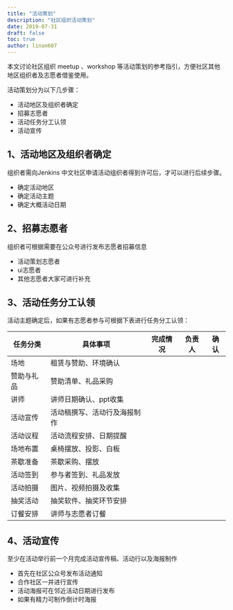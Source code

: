 ```yaml
---
title: "活动策划"
description: "社区组织活动策划"
date: 2019-07-31
draft: false
toc: true
author: linan607
---
```


本文讨论社区组织 meetup 、workshop 等活动策划的参考指引，方便社区其他地区组织者及志愿者借鉴使用。

活动策划分为以下几步骤：
- 活动地区及组织者确定
- 招募志愿者
- 活动任务分工认领
- 活动宣传

## 1、活动地区及组织者确定
组织者需向Jenkins 中文社区申请活动组织者得到许可后，才可以进行后续步骤。
- 确定活动地区
- 确定活动主题
- 确定大概活动日期

## 2、招募志愿者
组织者可根据需要在公众号进行发布志愿者招募信息
- 活动策划志愿者
- ui志愿者
- 其他志愿者大家可进行补充

## 3、活动任务分工认领
活动主题确定后，如果有志愿者参与可根据下表进行任务分工认领：

| 任务分类 | 具体事项 | 完成情况 | 负责人 | 确认 |
|----|----|----|----|----|
| 场地 | 租赁与赞助、环境确认 | | | |
| 赞助与礼品 | 赞助清单、礼品采购 | | | |
| 讲师 | 讲师日期确认、ppt收集 | | | |
| 活动宣传 | 活动稿撰写、活动行及海报制作 | | | |
| 活动议程 | 活动流程安排、日期提醒 | | | |
| 场地布置 | 桌椅摆放、投影、白板 | | | |
| 茶歇准备 | 茶歇采购、摆放 | | | |
| 活动签到 | 参与者签到、礼品发放 | | | |
| 活动拍摄 | 图片、视频拍摄及收集 | | | |
| 抽奖活动 | 抽奖软件、抽奖环节安排 | | | |
| 订餐安排 | 讲师与志愿者订餐 | | | |

## 4、活动宣传
至少在活动举行前一个月完成活动宣传稿、活动行以及海报制作
- 首先在社区公众号发布活动通知
- 合作社区一并进行宣传
- 活动海报可在邻近活动日期进行发布
- 如果有精力可制作倒计时海报
